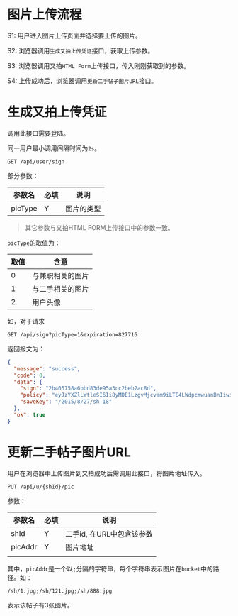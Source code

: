 # 图片上传流程

S1: 用户进入图片上传页面并选择要上传的图片。

S2: 浏览器调用`生成又拍上传凭证`接口，获取上传参数。

S3: 浏览器调用又拍`HTML Form`上传接口，传入刚刚获取到的参数。

S4: 上传成功后，浏览器调用`更新二手帖子图片URL`接口。

# 生成又拍上传凭证

调用此接口需要登陆。

同一用户最小调用间隔时间为`2s`。

``` 
GET /api/user/sign
```

部分参数：

| 参数名     | 必填   | 说明    | 
| ------- | ---- | ----- | 
| picType | Y    | 图片的类型 | 

> 其它参数与又拍HTML FORM上传接口中的参数一致。

`picType`的取值为：

| 取值   | 含意       | 
| ---- | -------- | 
| 0    | 与兼职相关的图片 | 
| 1    | 与二手相关的图片 | 
| 2    | 用户头像     | 

如，对于请求

``` 
GET /api/sign?picType=1&expiration=827716
```

返回报文为：

``` json
{
  "message": "success",
  "code": 0,
  "data": {
    "sign": "2b405758a6bbd83de95a3cc2beb2ac8d",
    "policy": "eyJzYXZlLWtleSI6Ii8yMDE1LzgvMjcvam9iLTE4LWdpcmwuanBnIiwiYnVja2V0IjoidGFvbGlqaWUtcGljIiwiZXhwaXJhdGlvbiI6MTU0MzIyOTc1OH0=",
    "saveKey": "/2015/8/27/sh-18"
  },
  "ok": true
}
```



# 更新二手帖子图片URL

用户在浏览器中上传图片到又拍成功后需调用此接口，将图片地址传入。

``` 
PUT /api/u/{shId}/pic
```

参数：

| 参数名     | 必填   | 说明               | 
| ------- | ---- | ---------------- | 
| shId    | Y    | 二手id, 在URL中包含该参数 | 
| picAddr | Y    | 图片地址             | 
|         |      |                  | 

其中，`picAddr`是一个以`;`分隔的字符串，每个字符串表示图片在`bucket`中的路径。如：

``` 
/sh/1.jpg;/sh/121.jpg;/sh/888.jpg
```

表示该帖子有3张图片。